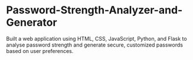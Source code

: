 # Password-Strength-Analyzer-and-Generator
Built a web application using HTML, CSS, JavaScript, Python, and Flask to analyse password
strength and generate secure, customized passwords based on user preferences.
